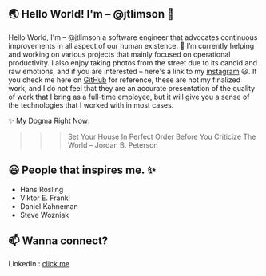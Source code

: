 ## 🌏 Hello World! I'm – @jtlimson 👋

Hello World, I'm – @jtlimson a software engineer that advocates continuous improvements in all aspect of our human existence. 🔭 I’m currently helping and working on various projects that mainly focused on operational productivity. I also enjoy taking photos from the street due to its candid and raw emotions, and if you are interested – here's a link to my [instagram](https://instagram.com/yuukka.limson) 😃. If you check me here on [GitHub](https://github.com/jtlimson) for reference, these are not my finalized work, and I do not feel that they are an accurate presentation of the quality of work that I bring as a full-time employee, but it will give you a sense of the technologies that I worked with in most cases.

✨ My Dogma Right Now: 
>>> Set Your House In Perfect Order Before You Criticize The World – Jordan B. Peterson

## 😃 People that inspires me. ✨ 
- Hans Rosling
- Viktor E. Frankl
- Daniel Kahneman
- Steve Wozniak 

## 📫 Wanna connect? 

LinkedIn : [click me](https://www.linkedin.com/in/julius-limson-47018163/)  <br/>


<!--


## 📅 Yearly Goal
📚 Read atleast 5 books a year. <br/>
🖼️ Take 50 Good photos.  <br/>
🕹️ Finish 5 in story worthy game. <br/>
🆕 Learn something new.  <br/>
🎥 Watch a classic film. I can share you some list. <br/>
📓 Put things to writing. <br/>

**jtlimson/jtlimson** is a ✨ _special_ ✨ repository because its `README.md` (this file) appears on your GitHub profile.

Here are some ideas to get you started:

- 🔭 I’m currently working on ...
- 🌱 I’m currently learning ...
- 👯 I’m looking to collaborate on ...
- 🤔 I’m looking for help with ...
- 💬 Ask me about ...
- 📫 How to reach me: ...
- 😄 Pronouns: ...
- ⚡ Fun fact: ...
-->
